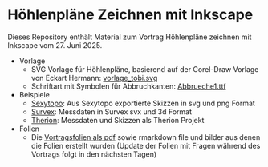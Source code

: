 # Höhlenpläne Zeichnen mit Inkscape

Dieses Repository enthält Material zum Vortrag Höhlenpläne zeichnen mit Inkscape vom 27. Juni 2025.

* Vorlage
  * SVG Vorlage für Höhlenpläne, basierend auf der Corel-Draw Vorlage von Eckart Hermann: [vorlage_tobi.svg](https://github.com/TobiasFellinger/SpeleoInkscapeVortrag/raw/refs/heads/main/Vorlage/vorlage_tobi.svg)
  * Schriftart mit Symbolen für Abbruchkanten: [Abbrueche1.ttf](https://github.com/TobiasFellinger/SpeleoInkscapeVortrag/raw/refs/heads/main/Vorlage/Abbrueche1.ttf)
* Beispiele
    * [Sexytopo](https://github.com/TobiasFellinger/SpeleoInkscapeVortrag/tree/main/Beispiele/sexytopo): Aus Sexytopo exportierte Skizzen in svg und png Format
    * [Survex](https://github.com/TobiasFellinger/SpeleoInkscapeVortrag/tree/main/Beispiele/survex): Messdaten in Survex svx und 3d Format
    * [Therion](https://github.com/TobiasFellinger/SpeleoInkscapeVortrag/tree/main/Beispiele/therion): Messdaten und Skizzen als Therion Projekt
* Folien
    * Die [Vortragsfolien als pdf](https://github.com/TobiasFellinger/SpeleoInkscapeVortrag/raw/refs/heads/main/Folien/slides.pdf) sowie rmarkdown file und bilder aus denen die Folien erstellt wurden (Update der Folien mit Fragen während des Vortrags folgt in den nächsten Tagen)
